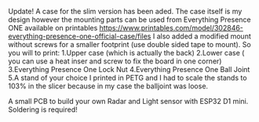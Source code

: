 Update!
A case for the slim version has been aded.
The case itself is my design however the mounting parts can be used from Everything Presence ONE available on printables
https://www.printables.com/model/302846-everything-presence-one-official-case/files
I also added a modified mount without screws for a smaller footprint (use double sided tape to mount).
So you will to print:
1.Upper case (which is actually the back)
2.Lower case ( you can use a heat inser and screw to fix the board in one corner)
3.Everything Presence One Lock Nut
4.Everything Presence One Ball Joint
5.A stand of your choice
I printed in PETG and I had to scale the stands to 103% in the slicer because in my case the balljoint was loose.


A small PCB to build your own Radar and Light sensor with ESP32 D1 mini. Soldering is required!
